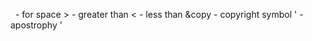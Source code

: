 &nbsp; - for space
&gt; - greater than
&lt; - less than
&copy - copyright symbol
&apos; - apostrophy  '  